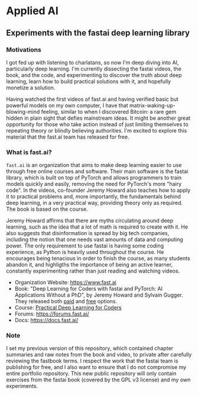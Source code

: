 # Applied AI
## Experiments with the fastai deep learning library

### Motivations
I got fed up with listening to charlatans, so now I'm deep diving into AI, particularly deep learning. I'm currently dissecting the fastai videos, the book, and the code, and experimenting to discover the truth about deep learning, learn how to build practical solutions with it, and hopefully monetize a solution.

Having watched the first videos of fast.ai and having verified basic but powerful models on my own computer, I have that matrix-waking-up-blowing-mind feeling, similar to when I discovered Bitcoin: a rare gem hidden in plain sight that defies mainstream ideas. It might be another great opportunity for those who take action instead of just limiting themselves to repeating theory or blindly believing authorities. I'm excited to explore this material that the fast.ai team has released for free.


### What is fast.ai?
`fast.ai` is an organization that aims to make deep learning easier to use through free online courses and software. Their main software is the fastai library, which is built on top of PyTorch and allows programmers to train models quickly and easily, removing the need for PyTorch's more "hairy code". In the videos, co-founder Jeremy Howard also teaches how to apply it to practical problems and, more importantly, the fundamentals behind deep learning, in a very practical way, providing theory only as required. The book is based on the course.

Jeremy Howard affirms that there are myths circulating around deep learning, such as the idea that a lot of math is required to create with it. He also suggests that disinformation is spread by big tech companies, including the notion that one needs vast amounts of data and computing power. The only requirement to use fastai is having some coding experience, as Python is heavily used throughout the course. He encourages being tenacious in order to finish the course, as many students abandon it, and highligths the importance of being an active learner, constantly experimenting rather than just reading and watching videos.

- Organization Website: https://www.fast.ai
- Book: "Deep Learning for Coders with fastai and PyTorch: AI Applications Without a PhD", by Jeremy Howard and Sylvain Gugger. They released both [paid](https://www.amazon.com/Deep-Learning-Coders-fastai-PyTorch/dp/1492045527) and [free](https://github.com/fastai/fastbook/) options.
- Course: [Practical Deep Learning for Coders](https://course.fast.ai/)
- Forums: https://forums.fast.ai/
- Docs: https://docs.fast.ai/


### Note
I set my previous version of this repository, which contained chapter summaries and raw notes from the book and video, to private after carefully reviewing the fastbook terms. I respect the work that the fastai team is publishing for free, and I also want to ensure that I do not compromise my entire portfolio repository. This new public repository will only contain exercises from the fastai book (covered by the GPL v3 license) and my own experiments.